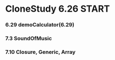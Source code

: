 # CloneStudy 6.26 START

### 6.29 demoCalculator(6.29)
### 7.3 SoundOfMusic
### 7.10 Closure, Generic, Array 
